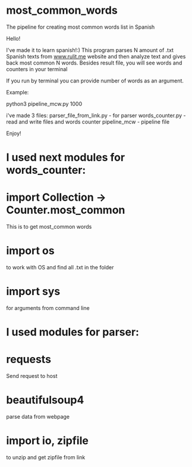# most_common_words
The pipeline for creating most common words list in Spanish

Hello!

I've made it to learn spanish!:)
This program parses N amount of .txt Spanish texts from www.rulit.me website and then 
analyze text and gives back most common N words.
Besides result file, you will see words and counters in your terminal

If you run by terminal you can provide number of words as an argument.

Example:

python3 pipeline_mcw.py 1000

i've made 3 files:
parser_file_from_link.py -  for parser
words_counter.py - read and write files and words counter
pipeline_mcw - pipeline file

Enjoy!

# I used next modules for words_counter:

# import Collection -> Counter.most_common
This is to get most_common words

# import os
to work with OS and find all .txt in the folder

# import sys
for arguments from command line

# I used modules for parser:

# requests
Send request to host

# beautifulsoup4
parse data from webpage

# import io, zipfile
to unzip and get zipfile from link
